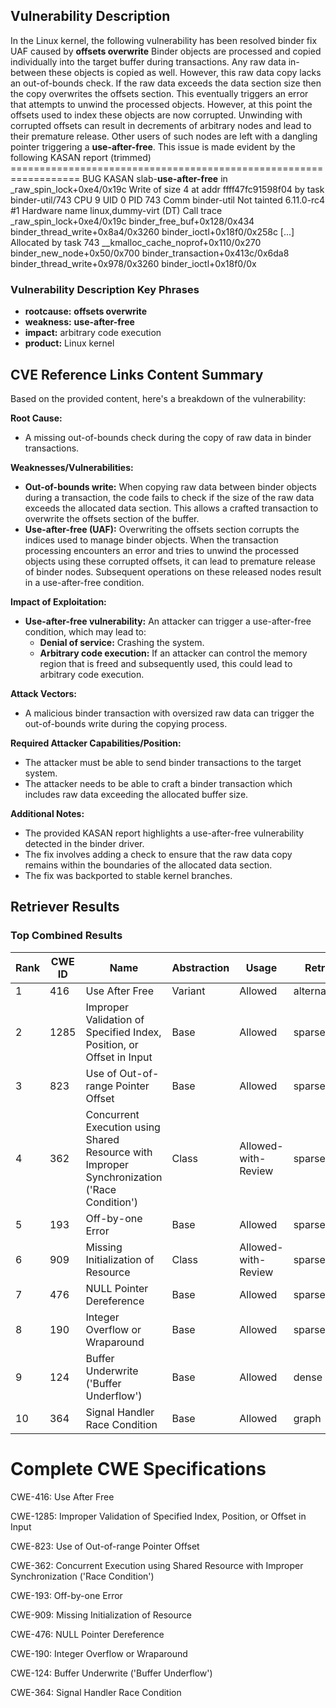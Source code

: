 ## Vulnerability Description
In the Linux kernel, the following vulnerability has been resolved binder fix UAF caused by **offsets overwrite** Binder objects are processed and copied individually into the target buffer during transactions. Any raw data in-between these objects is copied as well. However, this raw data copy lacks an out-of-bounds check. If the raw data exceeds the data section size then the copy overwrites the offsets section. This eventually triggers an error that attempts to unwind the processed objects. However, at this point the offsets used to index these objects are now corrupted. Unwinding with corrupted offsets can result in decrements of arbitrary nodes and lead to their premature release. Other users of such nodes are left with a dangling pointer triggering a **use-after-free**. This issue is made evident by the following KASAN report (trimmed) ================================================================== BUG KASAN slab-**use-after-free** in _raw_spin_lock+0xe4/0x19c Write of size 4 at addr ffff47fc91598f04 by task binder-util/743 CPU 9 UID 0 PID 743 Comm binder-util Not tainted 6.11.0-rc4 #1 Hardware name linux,dummy-virt (DT) Call trace _raw_spin_lock+0xe4/0x19c binder_free_buf+0x128/0x434 binder_thread_write+0x8a4/0x3260 binder_ioctl+0x18f0/0x258c [...] Allocated by task 743 __kmalloc_cache_noprof+0x110/0x270 binder_new_node+0x50/0x700 binder_transaction+0x413c/0x6da8 binder_thread_write+0x978/0x3260 binder_ioctl+0x18f0/0x

### Vulnerability Description Key Phrases
- **rootcause:** **offsets overwrite**
- **weakness:** **use-after-free**
- **impact:** arbitrary code execution
- **product:** Linux kernel

## CVE Reference Links Content Summary
Based on the provided content, here's a breakdown of the vulnerability:

**Root Cause:**
- A missing out-of-bounds check during the copy of raw data in binder transactions.

**Weaknesses/Vulnerabilities:**
- **Out-of-bounds write:** When copying raw data between binder objects during a transaction, the code fails to check if the size of the raw data exceeds the allocated data section. This allows a crafted transaction to overwrite the offsets section of the buffer.
- **Use-after-free (UAF):** Overwriting the offsets section corrupts the indices used to manage binder objects. When the transaction processing encounters an error and tries to unwind the processed objects using these corrupted offsets, it can lead to premature release of binder nodes.  Subsequent operations on these released nodes result in a use-after-free condition.

**Impact of Exploitation:**
- **Use-after-free vulnerability:** An attacker can trigger a use-after-free condition, which may lead to:
    - **Denial of service:** Crashing the system.
    - **Arbitrary code execution:** If an attacker can control the memory region that is freed and subsequently used, this could lead to arbitrary code execution.

**Attack Vectors:**
-  A malicious binder transaction with oversized raw data can trigger the out-of-bounds write during the copying process.

**Required Attacker Capabilities/Position:**
- The attacker must be able to send binder transactions to the target system.
- The attacker needs to be able to craft a binder transaction which includes raw data exceeding the allocated buffer size.

**Additional Notes:**

- The provided KASAN report highlights a use-after-free vulnerability detected in the binder driver.
- The fix involves adding a check to ensure that the raw data copy remains within the boundaries of the allocated data section.
- The fix was backported to stable kernel branches.

## Retriever Results

### Top Combined Results

| Rank | CWE ID | Name | Abstraction | Usage  | Retrievers | Individual Scores |
|------|--------|------|-------------|-------|------------|-------------------|
| 1 | 416 | Use After Free | Variant | Allowed | alternate_terms | 1.000 |
| 2 | 1285 | Improper Validation of Specified Index, Position, or Offset in Input | Base | Allowed | sparse | 0.811 |
| 3 | 823 | Use of Out-of-range Pointer Offset | Base | Allowed | sparse | 0.785 |
| 4 | 362 | Concurrent Execution using Shared Resource with Improper Synchronization ('Race Condition') | Class | Allowed-with-Review | sparse | 0.774 |
| 5 | 193 | Off-by-one Error | Base | Allowed | sparse | 0.761 |
| 6 | 909 | Missing Initialization of Resource | Class | Allowed-with-Review | sparse | 0.753 |
| 7 | 476 | NULL Pointer Dereference | Base | Allowed | sparse | 0.751 |
| 8 | 190 | Integer Overflow or Wraparound | Base | Allowed | sparse | 0.750 |
| 9 | 124 | Buffer Underwrite ('Buffer Underflow') | Base | Allowed | dense | 0.555 |
| 10 | 364 | Signal Handler Race Condition | Base | Allowed | graph | 0.003 |



# Complete CWE Specifications

CWE-416: Use After Free

CWE-1285: Improper Validation of Specified Index, Position, or Offset in Input

CWE-823: Use of Out-of-range Pointer Offset

CWE-362: Concurrent Execution using Shared Resource with Improper Synchronization ('Race Condition')

CWE-193: Off-by-one Error

CWE-909: Missing Initialization of Resource

CWE-476: NULL Pointer Dereference

CWE-190: Integer Overflow or Wraparound

CWE-124: Buffer Underwrite ('Buffer Underflow')

CWE-364: Signal Handler Race Condition